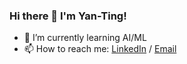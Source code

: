 ### Hi there 👋 I'm Yan-Ting!

- 🌱 I’m currently learning AI/ML
- 📫 How to reach me: [LinkedIn](https://www.linkedin.com/in/yan-ting-chen/) / [Email](mailto:yantingchn@gmail.com)

<!--
**yantingchn/yantingchn** is a ✨ _special_ ✨ repository because its `README.md` (this file) appears on your GitHub profile.

Here are some ideas to get you started:

- 🔭 I’m currently working on ...
- 🌱 I’m currently learning ...
- 👯 I’m looking to collaborate on ...
- 🤔 I’m looking for help with ...
- 💬 Ask me about ...
- 📫 How to reach me: ...
- 😄 Pronouns: ...
- ⚡ Fun fact: ...
-->
